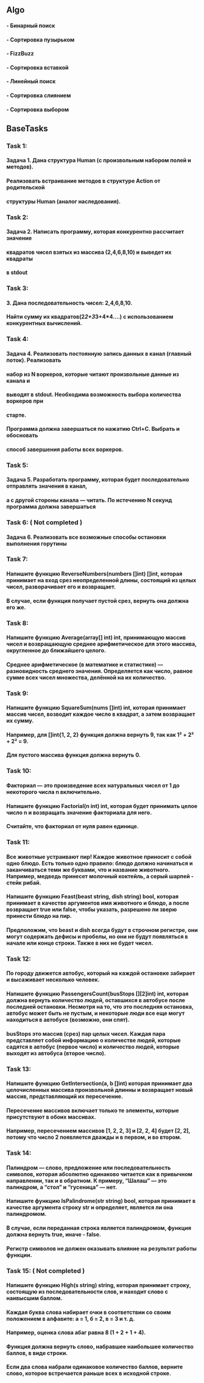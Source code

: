 ## Algo
#### - Бинарный поиск
#### - Сортировка пузырьком
#### - FizzBuzz
#### - Сортировка вставкой
#### - Линейный поиск
#### - Сортировка слиянием
#### - Сортировка выбором

## BaseTasks
### Task 1:
#### Задача 1. Дана структура Human (с произвольным набором полей и методов).
#### Реализовать встраивание методов в структуре Action от родительской
#### структуры Human (аналог наследования).
### Task 2:
#### Задача 2. Написать программу, которая конкурентно рассчитает значение
#### квадратов чисел взятых из массива (2,4,6,8,10) и выведет их квадраты
#### в stdout
### Task 3:
#### 3. Дана последовательность чисел: 2,4,6,8,10.
#### Найти сумму их квадратов(2*2+3*3+4*4….) с использованием конкурентных вычислений.
### Task 4:
#### 	Задача 4. Реализовать постоянную запись данных в канал (главный поток). Реализовать
####	набор из N воркеров, которые читают произвольные данные из канала и
####	выводят в stdout. Необходима возможность выбора количества воркеров при
####	старте.
####	Программа должна завершаться по нажатию Ctrl+C. Выбрать и обосновать
####	способ завершения работы всех воркеров.
### Task 5:
#### Задача 5. Разработать программу, которая будет последовательно отправлять значения в канал,
####  а с другой стороны канала — читать. По истечению N секунд программа должна завершаться
### Task 6: ( Not completed )
####  Задача 6. Реализовать все возможные способы остановки выполнения горутины 
### Task 7:
#### Напишите функцию ReverseNumbers(numbers []int) []int, которая принимает на вход срез неопределенной длины, состоящий из целых чисел, разворачивает его и возвращает.
#### В случае, если функция получает пустой срез, вернуть она должна его же.
### Task 8:
#### Напишите функцию Average(array[] int) int, принимающую массив чисел и возвращающую среднее арифметическое для этого массива, округленное до ближайшего целого.
#### Среднее арифметическое (в математике и статистике) — разновидность среднего значения. Определяется как число, равное сумме всех чисел множества, делённой на их количество.
### Task 9:
#### Напишите функцию SquareSum(nums []int) int, которая принимает массив чисел, возводит каждое число в квадрат, а затем возвращает их сумму.
#### Например, для []int{1, 2, 2} функция должна вернуть 9, так как 1² + 2² + 2² = 9.
#### Для пустого массива функция должна вернуть 0.
### Task 10:
#### Факториал — это произведение всех натуральных чисел от 1 до некоторого числа n включительно.
#### Напишите функцию Factorial(n int) int, которая будет принимать целое число n и возвращать значение факториала для него.
#### Считайте, что факториал от нуля равен единице.
### Task 11:
#### Все животные устраивают пир! Каждое животное приносит с собой одно блюдо. Есть только одно правило: блюдо должно начинаться и заканчиваться теми же буквами, что и название животного. Например, медведь принесет молочный коктейль, а серый шарпей - стейк рибай.
#### Напишите функцию Feast(beast string, dish string) bool, которая принимает в качестве аргументов имя животного и блюдо, а после возвращает true или false, чтобы указать, разрешено ли зверю принести блюдо на пир.
#### Предположим, что beast и dish всегда будут в строчном регистре, они могут содержать дефисы и пробелы, но они не будут появляться в начале или конце строки. Также в них не будет чисел.
### Task 12:
#### По городу движется автобус, который на каждой остановке забирает и высаживает несколько человек.
#### Напишите функцию PassengersCount(busStops [][2]int) int, которая должна вернуть количество людей, оставшихся в автобусе после последней остановки. Несмотря на то, что это последняя остановка, автобус может быть не пустым, и некоторые люди все еще могут находиться в автобусе (возможно, они спят).
#### busStops это массив (срез) пар целых чисел. Каждая пара представляет собой информацию о количестве людей, которые садятся в автобус (первое число) и количество людей, которые выходят из автобуса (второе число).
### Task 13:
#### Напишите функцию GetIntersection(a, b []int) которая принимает два целочисленных массива произвольной длинны и возвращает новый массив, представляющий их пересечение.
#### Пересечение массивов включает только те элементы, которые присутствуют в обоих массивах.
#### Например, пересечением массивов [1, 2, 2, 3] и [2, 2, 4] будет [2, 2], потому что число 2 появляется дважды и в первом, и во втором.
### Task 14:
#### Палиндром — слово, предложение или последовательность символов, которая абсолютно одинаково читается как в привычном направлении, так и в обратном. К примеру, “Шалаш” — это палиндром, а “стол” и “гусеница” — нет.
#### Напишите функцию IsPalindrome(str string) bool, которая принимает в качестве аргумента строку str и определяет, является ли она палиндромом.
#### В случае, если переданная строка является палиндромом, функция должна вернуть true, иначе - false.
#### Регистр символов не должен оказывать влияние на результат работы функции.
### Task 15: ( Not completed )
#### Напишите функцию High(s string) string, которая принимает строку, состоящую из последовательности слов, и находит слово с наивысшим баллом.
#### Каждая буква слова набирает очки в соответствии со своим положением в алфавите: а = 1, б = 2, в = 3 и т. д.
#### Например, оценка слова абаг равна 8 (1 + 2 + 1 + 4).
#### Функция должна вернуть слово, набравшее наибольшее количество баллов, в виде строки.
#### Если два слова набрали одинаковое количество баллов, верните слово, которое встречается раньше всех в исходной строке.